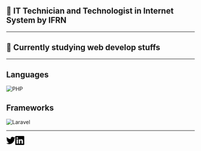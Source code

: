 
## :school: IT Technician and Technologist in Internet System by IFRN

---

## :book: Currently studying web develop stuffs

---

## Languages

![PHP](https://img.shields.io/badge/-PHP-informational?style=flat&logo=php&logoColor=white)

## Frameworks

![Laravel](https://img.shields.io/badge/-Laravel-red?style=flat&logo=laravel&logoColor=white)

---

[<img align="left"  width="24px" alt="aryangomes_ | Twitter" src="./twitter.svg" />][twitter]
[<img align="left"  width="24px" alt="aryangomes_ | Linkedin" src="./linkedin.svg" />][linkedin]

[linkedin]: https://www.linkedin.com/in/aryangomes/
[twitter]: https://www.twitter.com/aryangomes_/
